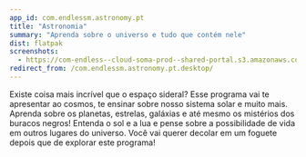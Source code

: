 ```yaml
---
app_id: com.endlessm.astronomy.pt
title: "Astronomia"
summary: "Aprenda sobre o universo e tudo que contém nele"
dist: flatpak
screenshots:
  - https://com-endless--cloud-soma-prod--shared-portal.s3.amazonaws.com/apps.240.screenshots.e1ae3402-69a8-4a42-9219-23bf86a781dc_20181016155797088.png
redirect_from: /com.endlessm.astronomy.pt.desktop/
---
```


<p>Existe coisa mais incrível que o espaço sideral? Esse programa vai te apresentar ao cosmos, te ensinar sobre nosso sistema solar e muito mais. Aprenda sobre os planetas, estrelas, galáxias e até mesmo os mistérios dos buracos negros! Entenda o sol e a lua e pense sobre a possibilidade de vida em outros lugares do universo. Você vai querer decolar em um foguete depois que de explorar este programa!</p>